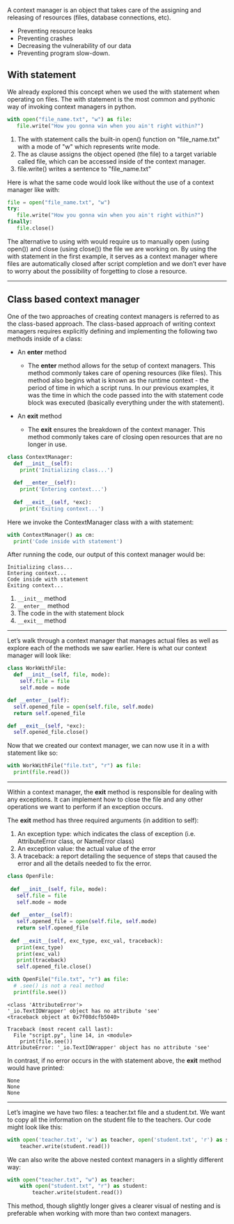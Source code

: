 A context manager is an object that takes care of the assigning and releasing of resources (files, database connections, etc).

- Preventing resource leaks
- Preventing crashes
- Decreasing the vulnerability of our data
- Preventing program slow-down.

## With statement

We already explored this concept when we used the with statement when operating on files. The with statement is the most common and pythonic way of invoking context managers in python.

```py
with open("file_name.txt", "w") as file:
   file.write("How you gonna win when you ain't right within?")
```

1. The with statement calls the built-in open() function on "file_name.txt" with a mode of "w" which represents write mode.
2. The as clause assigns the object opened (the file) to a target variable called file, which can be accessed inside of the context manager.
3. file.write() writes a sentence to "file_name.txt"

Here is what the same code would look like without the use of a context manager like with:

```py
file = open("file_name.txt", "w")
try:
   file.write("How you gonna win when you ain't right within?")
finally:
   file.close()
```

The alternative to using with would require us to manually open (using open()) and close (using close()) the file we are working on. By using the with statement in the first example, it serves as a context manager where files are automatically closed after script completion and we don’t ever have to worry about the possibility of forgetting to close a resource.

---

## Class based context manager

One of the two approaches of creating context managers is referred to as the class-based approach. The class-based approach of writing context managers requires explicitly defining and implementing the following two methods inside of a class:

- An __enter__ method
    - The __enter__ method allows for the setup of context managers. This method commonly takes care of opening resources (like files). This method also begins what is known as the runtime context - the period of time in which a script runs. In our previous examples, it was the time in which the code passed into the with statement code block was executed (basically everything under the with statement).

- An __exit__ method
    - The __exit__ ensures the breakdown of the context manager. This method commonly takes care of closing open resources that are no longer in use.

```py
class ContextManager:
  def __init__(self):
    print('Initializing class...')
 
  def __enter__(self):
    print('Entering context...')
 
  def __exit__(self, *exc):
    print('Exiting context...')
```

Here we invoke the ContextManager class with a with statement:

```py
with ContextManager() as cm:
  print('Code inside with statement')
```

After running the code, our output of this context manager would be:

    Initializing class...
    Entering context...
    Code inside with statement
    Exiting context...

1. `__init__` method
2. `__enter__` method
3. The code in the with statement block
4. `__exit__` method

---

Let’s walk through a context manager that manages actual files as well as explore each of the methods we saw earlier. Here is what our context manager will look like:

```py
class WorkWithFile:
  def __init__(self, file, mode):
    self.file = file
    self.mode = mode

def __enter__(self):
  self.opened_file = open(self.file, self.mode)
  return self.opened_file

def __exit__(self, *exc):
  self.opened_file.close()
```

Now that we created our context manager, we can now use it in a with statement like so:

```py
with WorkWithFile("file.txt", "r") as file:
  print(file.read())
```

---

Within a context manager, the __exit__ method is responsible for dealing with any exceptions. It can implement how to close the file and any other operations we want to perform if an exception occurs.

The __exit__ method has three required arguments (in addition to self):

1. An exception type: which indicates the class of exception (i.e. AttributeError class, or NameError class)
2. An exception value: the actual value of the error
3. A traceback: a report detailing the sequence of steps that caused the error and all the details needed to fix the error.

```py
class OpenFile:
 
 def __init__(self, file, mode):
   self.file = file
   self.mode = mode
 
 def __enter__(self):
   self.opened_file = open(self.file, self.mode)
   return self.opened_file
 
 def __exit__(self, exc_type, exc_val, traceback):
   print(exc_type)
   print(exc_val)
   print(traceback)
   self.opened_file.close()

with OpenFile("file.txt", "r") as file:
  # .see() is not a real method
  print(file.see())
```

```
<class 'AttributeError'>
'_io.TextIOWrapper' object has no attribute 'see'
<traceback object at 0x7f08dcfb5040>
```

```
Traceback (most recent call last):
  File "script.py", line 14, in <module>
    print(file.see())
AttributeError: '_io.TextIOWrapper' object has no attribute 'see'
```

In contrast, if no error occurs in the with statement above, the __exit__ method would have printed:

    None
    None
    None

---

Let’s imagine we have two files: a teacher.txt file and a student.txt. We want to copy all the information on the student file to the teachers. Our code might look like this:

```py
with open('teacher.txt', 'w') as teacher, open('student.txt', 'r') as student:
    teacher.write(student.read())
```

We can also write the above nested context managers in a slightly different way:

```py
with open("teacher.txt", "w") as teacher:
    with open("student.txt", "r") as student:
        teacher.write(student.read())
```

This method, though slightly longer gives a clearer visual of nesting and is preferable when working with more than two context managers.